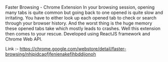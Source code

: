 Faster Browsing - Chrome Extension
In your browsing session, opening many tabs is quite common but going back to one opened is quite slow and irritating. You have to either look up each opened tab to check or search through your browser history. And the worst thing is the huge memory these opened tabs take which mostly leads to crashes. Well this extension then comes to your rescue. Developed using ReactJS framework and Chrome Web API.

Link :- https://chrome.google.com/webstore/detail/faster-browsing/nhjpidcaofjfenienakefihbddijonoh
